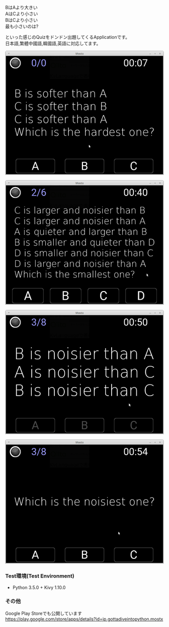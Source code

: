 BはAより大きい  
AはCより小さい  
BはCより小さい  
最も小さいのは?  

といった感じのQuizをドンドン出題してくるApplicationです。  
日本語,繁體中國語,韓國語,英語に対応してます。

![screenshot 0001](screenshot/0001.png)

![screenshot 0002](screenshot/0002.png)

![screenshot 0003](screenshot/0003.png)

![screenshot 0004](screenshot/0004.png)

### Test環境(Test Environment)

- Python 3.5.0 + Kivy 1.10.0  

### その他  

Google Play Storeでも公開しています  
https://play.google.com/store/apps/details?id=jp.gottadiveintopython.mostx